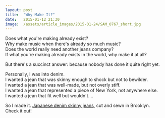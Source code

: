 ```yaml
---
layout: post
title:  "Why Make It?"
date:   2015-01-12 21:30
image:  /assets/article_images/2015-01-24/SAM_0767_short.jpg
---
```


Does what you're making already exist?  
Why make music when there's already so much music?  
Does the world really need another jeans company?  
If what you're making already exists in the world, why make it at all? 

But there's a succinct answer: because nobody has done it quite right yet.

Personally, I was into denim.  
I wanted a jean that was skinny enough to shock but not to bewilder.  
I wanted a jean that was well-made, but not overly stiff.  
I wanted a jean that represented a piece of New York, not anywhere else.  
I wanted a jean that fit well but wouldn't.... 

So I made it. [Japanese denim skinny jeans](http://telegram-co.com/), cut and sewn in Brooklyn. Check it out!

